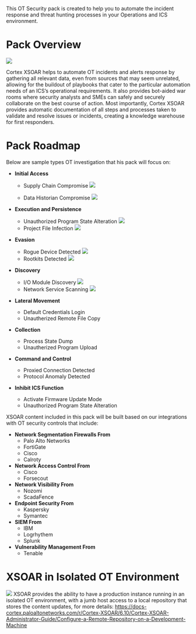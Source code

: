 This OT Security pack is created to help you to automate the incident response and threat hunting processes in your Operations and ICS environment.

# Pack Overview
![](https://raw.githubusercontent.com/cvescan/cvescan/master/Packs/OTSecurity/doc_files/OTSecurityEnvironment.png)

Cortex XSOAR helps to automate OT incidents and alerts response by gathering all relevant data, even from sources that may seem unrelated,
allowing for the buildout of playbooks that cater to the particular automation needs of an ICS’s operational requirements. It also provides bot-aided war rooms where
security analysts and SMEs can safely and securely collaborate on the best course of action. Most importantly, Cortex XSOAR provides automatic documentation of all steps and
processes taken to validate and resolve issues or incidents, creating a knowledge warehouse for first responders. 

# Pack Roadmap
Below are sample types OT investigation that his pack will focus on:

- __Initial Access__
    - Supply Chain Compromise
    ![](https://raw.githubusercontent.com/cvescan/cvescan/master/Packs/OTSecurity/doc_files/ATT%26CK%20T862.png)

    - Data Historian Compromise
    ![](https://raw.githubusercontent.com/cvescan/cvescan/master/Packs/OTSecurity/doc_files/ATT%26CK%20T810.png)

- __Execution and Persistence__
    - Unauthorized Program State Alteration
    ![](https://raw.githubusercontent.com/cvescan/cvescan/master/Packs/OTSecurity/doc_files/ATT%26CK%20T875.png)
    - Project File Infection
    ![](https://raw.githubusercontent.com/cvescan/cvescan/master/Packs/OTSecurity/doc_files/ATT%26CK%20T873.png)
- __Evasion__
    - Rogue Device Detected
    ![](https://raw.githubusercontent.com/cvescan/cvescan/master/Packs/OTSecurity/doc_files/ATT%26CK%20T848.png)
    - Rootkits Detected
    ![](https://raw.githubusercontent.com/cvescan/cvescan/master/Packs/OTSecurity/doc_files/ATT%26CK%20T851.png)
- __Discovery__
    - I/O Module Discovery
    ![](https://raw.githubusercontent.com/cvescan/cvescan/master/Packs/OTSecurity/doc_files/ATT%26CK%20T851.png)
    - Network Service Scanning
    ![](https://raw.githubusercontent.com/cvescan/cvescan/master/Packs/OTSecurity/doc_files/ATT%26CK%20T824.png)
- __Lateral Movement__
    - Default Credentials Login
    - Unautherized Remote File Copy
- __Collection__
    - Process State Dump
    - Unautherized Program Upload
- __Command and Control__
    - Proxied Connection Detected
    - Protocol Anomaly Detected
- __Inhibit ICS Function__
    - Activate Firmware Update Mode
    - Unauthorized Program State Alteration

XSOAR content included in this pack will be built based on our integrations with OT security controls that include:
- __Network Segmentation Firewalls From__
    - Palo Alto Networks
    - FortiGate
    - Cisco
    - Calroty
- __Network Access Control From__
    - Cisco
    - Forsecout
- __Network Visibility From__
    - Nozomi
    - ScadaFence
- __Endpoint Security From__
    - Kaspersky
    - Symantec
- __SIEM From__
    - IBM
    - Logrhythem
    - Splunk
- __Vulnerability Management From__
    - Tenable

# XSOAR in Isolated OT Environment
![](https://raw.githubusercontent.com/cvescan/cvescan/master/Packs/OTSecurity/doc_files/IsolatedDeployment.png)
XSOAR provides the ability to have a production instance running in an isolated OT environment, with a jumb host access to a local repository that stores the content updates, for more details:
https://docs-cortex.paloaltonetworks.com/r/Cortex-XSOAR/6.10/Cortex-XSOAR-Administrator-Guide/Configure-a-Remote-Repository-on-a-Development-Machine

